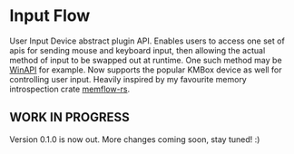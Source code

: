 # Input Flow
User Input Device abstract plugin API. Enables users to access one set of apis for sending mouse and keyboard input, then allowing the actual method of input to be swapped out at runtime. One such method may be [WinAPI](https://learn.microsoft.com/en-us/windows/win32/learnwin32/mouse-movement) for example. Now supports the popular KMBox device as well for controlling user input. Heavily inspired by my favourite memory introspection crate [memflow-rs](https://github.com/memflow/memflow).

## WORK IN PROGRESS
Version 0.1.0 is now out. More changes coming soon, stay tuned! :)
